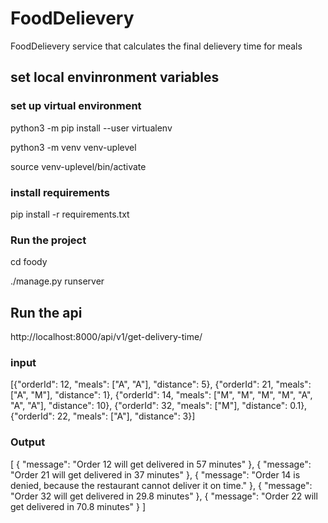 # FoodDelievery
FoodDelievery service that calculates the final delievery time for meals

## set local envinronment variables

### set up virtual environment
python3 -m pip install --user virtualenv

python3 -m venv venv-uplevel

source venv-uplevel/bin/activate

### install requirements
pip install -r requirements.txt

### Run the project
cd foody

./manage.py runserver

## Run the api
http://localhost:8000/api/v1/get-delivery-time/

### input

[{"orderId": 12, "meals": ["A", "A"], "distance": 5},
{"orderId": 21, "meals": ["A", "M"], "distance": 1},
{"orderId": 14, "meals": ["M", "M", "M", "M", "A", "A", "A"], "distance": 10},
{"orderId": 32, "meals": ["M"], "distance": 0.1},
{"orderId": 22, "meals": ["A"], "distance": 3}]

### Output
[
    {
        "message": "Order 12 will get delivered in 57 minutes"
    },
    {
        "message": "Order 21 will get delivered in 37 minutes"
    },
    {
        "message": "Order 14 is denied, because the restaurant cannot deliver it on time."
    },
    {
        "message": "Order 32 will get delivered in 29.8 minutes"
    },
    {
        "message": "Order 22 will get delivered in 70.8 minutes"
    }
]
